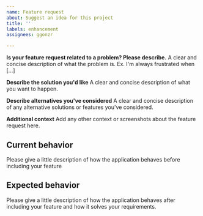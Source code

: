 ```yaml
---
name: Feature request
about: Suggest an idea for this project
title: ''
labels: enhancement
assignees: ggonzr

---
```


**Is your feature request related to a problem? Please describe.**
A clear and concise description of what the problem is. Ex. I'm always frustrated when [...]

**Describe the solution you'd like**
A clear and concise description of what you want to happen.

**Describe alternatives you've considered**
A clear and concise description of any alternative solutions or features you've considered.

**Additional context**
Add any other context or screenshots about the feature request here.

## Current behavior
Please give a little description of how the application behaves before including your feature

## Expected behavior
Please give a little description of how the application behaves after including your feature and how it solves your requirements.
